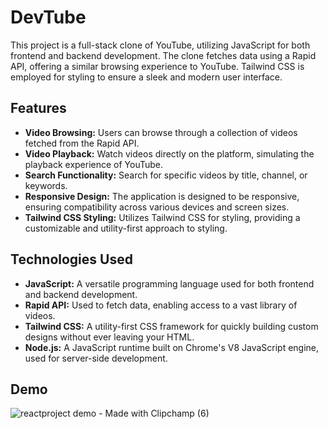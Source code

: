 # DevTube

This project is a full-stack clone of YouTube, utilizing JavaScript for both frontend and backend development. The clone fetches data using a Rapid API, offering a similar browsing experience to YouTube. Tailwind CSS is employed for styling to ensure a sleek and modern user interface.

## Features

- **Video Browsing:** Users can browse through a collection of videos fetched from the Rapid API.
- **Video Playback:** Watch videos directly on the platform, simulating the playback experience of YouTube.
- **Search Functionality:** Search for specific videos by title, channel, or keywords.
- **Responsive Design:** The application is designed to be responsive, ensuring compatibility across various devices and screen sizes.
- **Tailwind CSS Styling:** Utilizes Tailwind CSS for styling, providing a customizable and utility-first approach to styling.

## Technologies Used

- **JavaScript:** A versatile programming language used for both frontend and backend development.
- **Rapid API:** Used to fetch data, enabling access to a vast library of videos.
- **Tailwind CSS:** A utility-first CSS framework for quickly building custom designs without ever leaving your HTML.
- **Node.js:** A JavaScript runtime built on Chrome's V8 JavaScript engine, used for server-side development.

## Demo

![reactproject demo - Made with Clipchamp (6)](https://github.com/denimozh/devtube/assets/115919942/f6fc14df-e563-4197-96ba-2335b6ded045)

